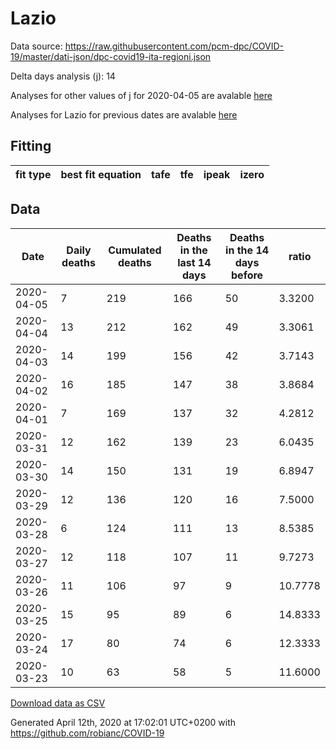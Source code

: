# Lazio

Data source: https://raw.githubusercontent.com/pcm-dpc/COVID-19/master/dati-json/dpc-covid19-ita-regioni.json

Delta days analysis (j): 14

Analyses for other values of j for 2020-04-05 are avalable [here](../2020-04-05/README.md)

Analyses for Lazio for previous dates are avalable [here](../README.md)

## Fitting 
|fit type|best fit equation|tafe|tfe|ipeak|izero|
|-------|-----|--------|------|---|---|

## Data
|Date|Daily deaths|Cumulated deaths|Deaths in the last 14 days|Deaths in the 14 days before|ratio|
|----|----------|-----------|-------|--------------------|-----|
|2020-04-05|7|219|166|50|3.3200|
|2020-04-04|13|212|162|49|3.3061|
|2020-04-03|14|199|156|42|3.7143|
|2020-04-02|16|185|147|38|3.8684|
|2020-04-01|7|169|137|32|4.2812|
|2020-03-31|12|162|139|23|6.0435|
|2020-03-30|14|150|131|19|6.8947|
|2020-03-29|12|136|120|16|7.5000|
|2020-03-28|6|124|111|13|8.5385|
|2020-03-27|12|118|107|11|9.7273|
|2020-03-26|11|106|97|9|10.7778|
|2020-03-25|15|95|89|6|14.8333|
|2020-03-24|17|80|74|6|12.3333|
|2020-03-23|10|63|58|5|11.6000|

[Download data as CSV](COVID-19_lazio_j14_2020-04-05.csv)

Generated April 12th, 2020 at 17:02:01 UTC+0200 with https://github.com/robianc/COVID-19

